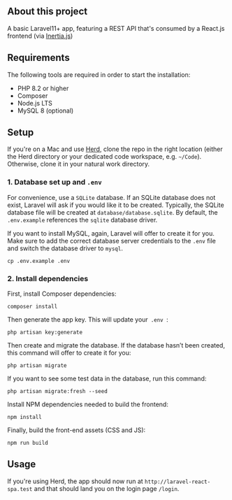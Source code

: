 ## About this project
A basic Laravel11+ app, featuring a REST API that's consumed by a React.js frontend (via [Inertia.js](https://laravel.com/docs/11.x/frontend#inertia))

## Requirements
The following tools are required in order to start the installation:
 - PHP 8.2 or higher
 - Composer
 - Node.js LTS
 - MySQL 8 (optional)

 ## Setup
If you're on a Mac and use [Herd](https://herd.laravel.com/), clone the repo in the right location (either the Herd directory or your dedicated code workspace, e.g. `~/Code`). Otherwise, clone it in your natural work directory.

### 1. Database set up and `.env`
For convenience, use a `SQLite` database. If an SQLite database does not exist, Laravel will ask if you would like it to be created. Typically, the SQLite database file will be created at `database/database.sqlite`. By default, the `.env.example` references the `sqlite` database driver.

If you want to install MySQL, again, Laravel will offer to create it for you. Make sure to add the correct database server credentials to the `.env` file and switch the database driver to `mysql`.

```shell
cp .env.example .env
```

### 2. Install dependencies
First, install Composer dependencies:
```shell
composer install
```

Then generate the app key. This will update your ⁠ `.env `⁠:
```shell
php artisan key:generate
```

Then create and migrate the database. If the database hasn’t been created, this command will offer to create it for you:
```shell
php artisan migrate
```

If you want to see some test data in the database, run this command:
```shell
php artisan migrate:fresh --seed
```

Install NPM dependencies needed to build the frontend:
```shell
npm install
```

Finally, build the front-end assets (CSS and JS):
```shell
npm run build
```
## Usage
If you're using Herd, the app should now run at `http://laravel-react-spa.test` and that should land you on the login page `/login`.